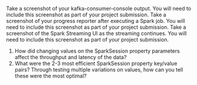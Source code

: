 Take a screenshot of your kafka-consumer-console output. You will need to include this screenshot as part of your project submission.
Take a screenshot of your progress reporter after executing a Spark job. You will need to include this screenshot as part of your project submission.
Take a screenshot of the Spark Streaming UI as the streaming continues. You will need to include this screenshot as part of your project submission.

1. How did changing values on the SparkSession property parameters affect the throughput and latency of the data?
2. What were the 2-3 most efficient SparkSession property key/value pairs? Through testing multiple variations on values, how can you tell these were the most optimal?
